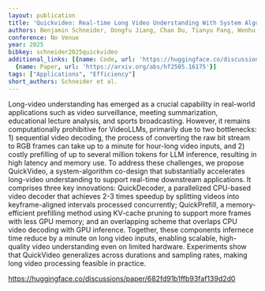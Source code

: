 ```yaml
---
layout: publication
title: 'Quickvideo: Real-time Long Video Understanding With System Algorithm Co-design'
authors: Benjamin Schneider, Dongfu Jiang, Chao Du, Tianyu Pang, Wenhu Chen
conference: No Venue
year: 2025
bibkey: schneider2025quickvideo
additional_links: [{name: Code, url: 'https://huggingface.co/discussions/paper/682fd91b1ffb93faf139d2d0'},
  {name: Paper, url: 'https://arxiv.org/abs/hf2505.16175'}]
tags: ["Applications", "Efficiency"]
short_authors: Schneider et al.
---
```

Long-video understanding has emerged as a crucial capability in real-world applications such as video surveillance, meeting summarization, educational lecture analysis, and sports broadcasting. However, it remains computationally prohibitive for VideoLLMs, primarily due to two bottlenecks: 1) sequential video decoding, the process of converting the raw bit stream to RGB frames can take up to a minute for hour-long video inputs, and 2) costly prefilling of up to several million tokens for LLM inference, resulting in high latency and memory use. To address these challenges, we propose QuickVideo, a system-algorithm co-design that substantially accelerates long-video understanding to support real-time downstream applications. It comprises three key innovations: QuickDecoder, a parallelized CPU-based video decoder that achieves 2-3 times speedup by splitting videos into keyframe-aligned intervals processed concurrently; QuickPrefill, a memory-efficient prefilling method using KV-cache pruning to support more frames with less GPU memory; and an overlapping scheme that overlaps CPU video decoding with GPU inference. Together, these components infernece time reduce by a minute on long video inputs, enabling scalable, high-quality video understanding even on limited hardware. Experiments show that QuickVideo generalizes across durations and sampling rates, making long video processing feasible in practice.

https://huggingface.co/discussions/paper/682fd91b1ffb93faf139d2d0